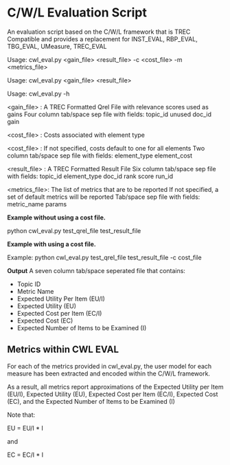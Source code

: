 # C/W/L Evaluation Script
An evaluation script based on the C/W/L framework
that is TREC Compatible and provides a replacement
for INST_EVAL, RBP_EVAL, TBG_EVAL, UMeasure, TREC_EVAL


Usage: cwl_eval.py <gain_file> <result_file> -c <cost_file> -m <metrics_file>

Usage: cwl_eval.py <gain_file> <result_file>

Usage: cwl_eval.py -h

<gain_file>   : A TREC Formatted Qrel File with relevance scores used as gains
                Four column tab/space sep file with fields: topic_id unused doc_id gain

<cost_file>   : Costs associated with element type

<cost_file>   : If not specified, costs default to one for all elements
                Two column tab/space sep file with fields: element_type element_cost

<result_file> : A TREC Formatted Result File
                Six column tab/space sep file with fields: topic_id element_type doc_id rank score run_id

<metrics_file>: The list of metrics that are to be reported
                If not specified, a set of default metrics will be reported
                Tab/space sep file with fields: metric_name params



**Example without using a cost file.**

python cwl_eval.py test_qrel_file test_result_file


**Example with using a cost file.**

Example: python cwl_eval.py test_qrel_file test_result_file -c cost_file


**Output**
A seven column tab/space seperated file that contains:

- Topic ID
- Metric Name
- Expected Utility Per Item (EU/I)
- Expected Utility (EU)
- Expected Cost per Item (EC/I)
- Expected Cost (EC)
- Expected Number of Items to be Examined (I)






Metrics within CWL EVAL
-----------------------
For each of the metrics provided in cwl_eval.py, the user model for each
measure has been extracted and encoded within the C/W/L framework.

As a result, all metrics report approximations of the Expected Utility per Item (EU/I),
Expected Utility (EU), Expected Cost per Item (EC/I), Expected Cost (EC), and the Expected Number of Items to be Examined (I)

Note that:

EU = EU/I * I

and

EC = EC/I * I

